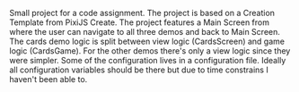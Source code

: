 Small project for a code assignment.
The project is based on a Creation Template from PixiJS Create.
The project features a Main Screen from where the user can navigate to all three demos and back to Main Screen.
The cards demo logic is split between view logic (CardsScreen) and game logic (CardsGame). For the other demos there's only a view logic since they were simpler.
Some of the configuration lives in a configuration file. Ideally all configuration variables should be there but due to time constrains I haven't been able to.

